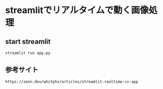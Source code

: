 # streamlitでリアルタイムで動く画像処理

## start streamlit

```bash
streamlit run app.py
```

## 参考サイト

```bash
https://zenn.dev/whitphx/articles/streamlit-realtime-cv-app
```
